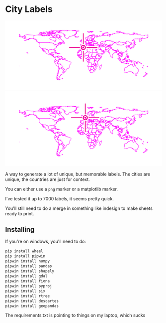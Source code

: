 # City Labels
  
![A world map with a marker that points to Oran in Algeria](city_maps/Algeria_Oran.png)
![A world map with a marker that points to Antwerp in Belgium](city_maps\Belgium_Antwerp.png)


A way to generate a lot of unique, but memorable labels. The cities are unique, the countries are just for context.

You can either use a `png` marker or a matplotlib marker. 

I've tested it up to 7000 labels, it seems pretty quick.

You'll still need to do a merge in something like indesign to make sheets ready to print.

## Installing

If you're on windows, you'll need to do:

```
pip install wheel
pip install pipwin
pipwin install numpy
pipwin install pandas
pipwin install shapely
pipwin install gdal
pipwin install fiona
pipwin install pyproj
pipwin install six
pipwin install rtree
pipwin install descartes
pipwin install geopandas
```
The requirements.txt is pointing to things on my laptop, which sucks
